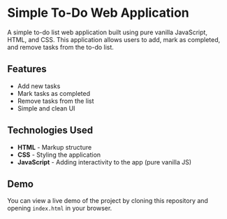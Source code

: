 # Simple To-Do Web Application

A simple to-do list web application built using pure vanilla JavaScript, HTML, and CSS. This application allows users to add, mark as completed, and remove tasks from the to-do list.

## Features

- Add new tasks
- Mark tasks as completed
- Remove tasks from the list
- Simple and clean UI

## Technologies Used

- **HTML** - Markup structure
- **CSS** - Styling the application
- **JavaScript** - Adding interactivity to the app (pure vanilla JS)

## Demo

You can view a live demo of the project by cloning this repository and opening `index.html` in your browser.


